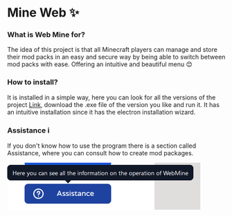 # Mine Web ✨

### What is Web Mine for?

The idea of this project is that all Minecraft players can manage and store their mod packs in an easy and secure way by being able to switch between mod packs with ease. Offering an intuitive and beautiful menu 😊

### How to install?

It is installed in a simple way, here you can look for all the versions of the project [Link](https://github.com/HellLonely/Mine-Web/releases), download the .exe file of the version you like and run it. It has an intuitive installation since it has the electron installation wizard.

### Assistance ℹ️

If you don't know how to use the program there is a section called Assistance, where you can consult how to create mod packages.


![image](img/image1.png)